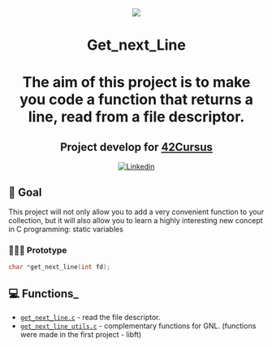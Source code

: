 <div align="center">
	<a href="https://www.42sp.org.br/">
		<img src="https://static.wixstatic.com/media/1b540d_3141ceec765a45f4954e1e725e536a72~mv2.png/v1/fill/w_148,h_50,al_c,q_85,usm_0.66_1.00_0.01/42sp_logo_preto.webp">
	</a>
</div>

<h1 align="center"> Get_next_Line </h1>
<h1 align="center">
<p align="center">The aim of this project is to make you code a function that returns a line, read from a file descriptor.</p>



<h2 align="center">
	Project develop for <a href="https://github.com/LucasDatilioCarderelli/42Cursus"> 42Cursus </a>
</h2>

<p align="center">
  	<a href="https://www.linkedin.com/in/eduardo-bonamico-viana-2b23b721b/">
    	<img alt="Linkedin" src="https://img.shields.io/badge/Eduardo Bonamico Viana-blue?style=flat&logo=Linkedin&logoColor=white" />
  	</a>

	
## 🎯 Goal
This project will not only allow you to add a very convenient function to your collection,
but it will also allow you to learn a highly interesting new concept in C programming:
static variables
	
### 👨🏻‍💻 Prototype
```c
char *get_next_line(int fd);
```
	
## 💻 Functions_
- [`get_next_line.c`](Mandatory/get_next_line.c) - read the file descriptor.
- [`get_next_line_utils.c`](1.Mandatory-Part/get_next_line_utils.c) - complementary functions for GNL. (functions were made in the first project - libft)

	
	




	
	
	
	
	
